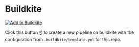 # Buildkite

[![Add to Buildkite](https://buildkite.com/button.svg)](https://buildkite.com/new?template=https://github.com/indebted-modules/stacktrace)

Click this button :point_up: to create a new pipeline on buildkite with the configuration from `.buildkite/template.yml` for this repo.
